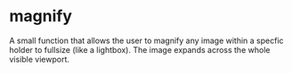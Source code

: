 # magnify
A small function that allows the user to magnify any image within a specfic holder to fullsize (like a lightbox). The image expands across the whole visible viewport.
